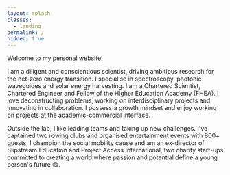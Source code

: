 ```yaml
---
layout: splash
classes:
  - landing
permalink: /
hidden: true
---
```

Welcome to my personal website!

I am a diligent and conscientious scientist, driving ambitious research for the net-zero energy transition. I specialise in spectroscopy, photonic waveguides and solar energy harvesting. I am a Chartered Scientist, Chartered Engineer and Fellow of the Higher Education Academy (FHEA). I love deconstructing problems, working on interdisciplinary projects and innovating in collaboration. I possess a growth mindset and enjoy working on projects at the academic-commercial interface. 

Outside the lab, I like leading teams and taking up new challenges. I've captained two rowing clubs and organised entertainment events with 800+ guests. I champion the social mobility cause and am an ex-director of Slipstream Education and Project Access International, two charity start-ups committed to creating a world where passion and potential define a young person's future :smile:.